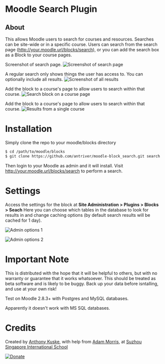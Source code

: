 # Moodle Search Plugin

## About
This allows Moodle users to search for courses and resources.
Searches can be site-wide or in a specific course.
Users can search from the search page (http://your.moodle.url/blocks/search), or you can add the search box as a Block to your course pages.

Screenshot of search page.
![Screenshot of search page](http://img.ctrlv.in/img/52e0c33b094d7.jpg)

A regular search only shows things the user has access to. You can optionally include all results.
![Screenshot of all results](http://img.ctrlv.in/img/52e0c34d9c12a.jpg)

Add the block to a course's page to allow users to search within that course.
![Search block on a course page](http://img.ctrlv.in/img/52e0c30c05b16.jpg)

Add the block to a course's page to allow users to search within that course.
![Results from a single course](http://img.ctrlv.in/img/52e0c329802d0.jpg)

Installation
==========
Simply clone the repo to your moodle/blocks directory
```bash
$ cd /path/to/moodle/blocks
$ git clone https://github.com/antriver/moodle-block_search.git search
```
Then login to your Moodle as admin and it will install.
Visit http://your.moodle.url/blocks/search to perform a search.

Settings
==========
Access the settings for the block at **Site Administration > Plugins > Blocks > Seach**
Here you can choose which tables in the database to look for results in and change caching options (by default search results will be cached for 1 day).

![Admin options 1](http://img.ctrlv.in/img/52e0c3742584a.jpg)

![Admin options 2](http://img.ctrlv.in/img/52e0c38b04a9e.jpg)

Important Note
==========
This is distributed with the hope that it will be helpful to others, but with no warranty or guarantee that it works  whatsoever. This should be treated as beta software and is likely to be buggy. Back up your data before isntalling, and use at your own risk! 

Test on Moodle 2.8.3+ with Postgres and MySQL databases.

Apparently it doesn't work with MS SQL databases.

Credits
==========
Created by [Anthony Kuske](http://www.anthonykuske.com), with help from [Adam Morris](http://mistermorris.com/), at [Suzhou Singapore International School](http://www.ssis-suzhou.net)

[![Donate](https://www.paypalobjects.com/en_GB/i/btn/btn_donate_LG.gif)](https://www.paypal.com/cgi-bin/webscr?cmd=_donations&business=anthonykuske%40gmail%2ecom&lc=GB&item_name=Anthony%20Kuske&no_note=0&cn=Add%20a%20note%3a&no_shipping=1&currency_code=USD&bn=PP%2dDonationsBF%3abtn_donate_LG%2egif%3aNonHosted)
